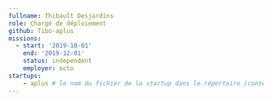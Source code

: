 ```yaml
---
fullname: Thibault Desjardins
role: Chargé de déploiement 
github: Tibo-aplus 
missions:
  - start: '2019-10-01' 
    end: '2019-12-01'
    status: independent 
    employer: octo 
startups:
    - aplus # le nom du fichier de la startup dans le répertoire /content/_startups/ sans l'extension .md
---
```

